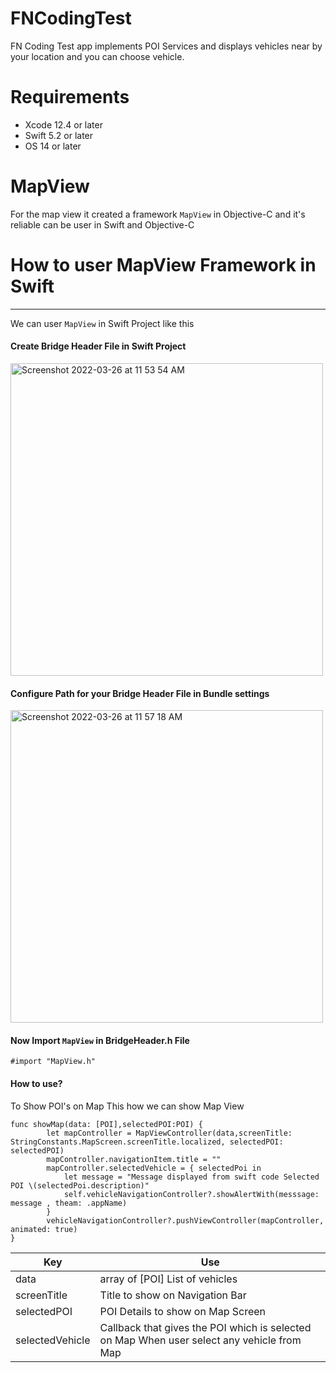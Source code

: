 # FNCodingTest
  FN Coding Test app implements POI Services and displays vehicles near by your location and you can choose vehicle.

# Requirements
  * Xcode 12.4 or later 
  * Swift 5.2 or later 
  * OS 14 or later 

# MapView 
  For the map view it created a framework `MapView` in Objective-C and it's reliable can be user in Swift and Objective-C
 
# How to user MapView Framework in Swift 
-----------------------------------------------------------------------------
  We can user `MapView` in Swift Project like this 
  
  #### Create Bridge Header File in Swift Project ####
  
<img width="500" alt="Screenshot 2022-03-26 at 11 53 54 AM" src="https://user-images.githubusercontent.com/44162605/160227604-80e85bd8-1b9d-42b5-9d01-3670ee1fbdf7.png">

  #### Configure Path for your Bridge Header File in Bundle settings ####
  
  <img width="500" alt="Screenshot 2022-03-26 at 11 57 18 AM" src="https://user-images.githubusercontent.com/44162605/160227657-799af1bd-85d6-4659-9818-51f0976f34b2.png">

  #### Now Import `MapView` in BridgeHeader.h File ####
  
  ` #import "MapView.h" `
  
  #### How to use? ####
To Show POI's on Map This how we can show Map View 

```
func showMap(data: [POI],selectedPOI:POI) {
        let mapController = MapViewController(data,screenTitle: StringConstants.MapScreen.screenTitle.localized, selectedPOI: selectedPOI)
        mapController.navigationItem.title = ""
        mapController.selectedVehicle = { selectedPoi in
            let message = "Message displayed from swift code Selected POI \(selectedPoi.description)"
            self.vehicleNavigationController?.showAlertWith(messsage: message , theam: .appName)
        }
        vehicleNavigationController?.pushViewController(mapController, animated: true)
}
```

Key             | Use 
--------------- | -----------------------------------
data            | array of [POI] List of vehicles 
screenTitle     | Title to show on Navigation Bar 
selectedPOI     | POI Details to show on Map Screen 
selectedVehicle | Callback that gives the POI which is selected on Map When user select any vehicle from Map
